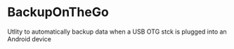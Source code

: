 BackupOnTheGo
=============

Utlity to automatically backup data when a USB OTG stck is plugged into an Android device
